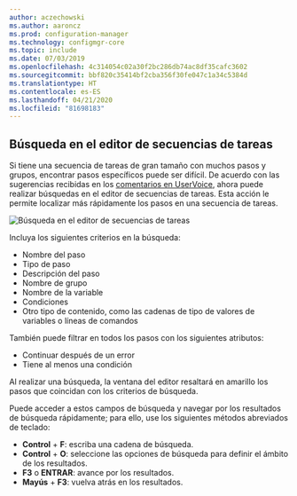 ```yaml
---
author: aczechowski
ms.author: aaroncz
ms.prod: configuration-manager
ms.technology: configmgr-core
ms.topic: include
ms.date: 07/03/2019
ms.openlocfilehash: 4c314054c02a30f2bc286db74ac8df35cafc3602
ms.sourcegitcommit: bbf820c35414bf2cba356f30fe047c1a34c5384d
ms.translationtype: HT
ms.contentlocale: es-ES
ms.lasthandoff: 04/21/2020
ms.locfileid: "81698183"
---
```

## <a name="search-the-task-sequence-editor"></a><a name="bkmk_tsedit"></a> Búsqueda en el editor de secuencias de tareas

<!--4621085-->

Si tiene una secuencia de tareas de gran tamaño con muchos pasos y grupos, encontrar pasos específicos puede ser difícil. De acuerdo con las sugerencias recibidas en los [comentarios en UserVoice](https://configurationmanager.uservoice.com/forums/300492-ideas/suggestions/10015995-task-sequence-editor-search), ahora puede realizar búsquedas en el editor de secuencias de tareas. Esta acción le permite localizar más rápidamente los pasos en una secuencia de tareas.

![Búsqueda en el editor de secuencias de tareas](../../media/4621085-task-sequence-search.png)

Incluya los siguientes criterios en la búsqueda:

- Nombre del paso
- Tipo de paso
- Descripción del paso
- Nombre de grupo
- Nombre de la variable
- Condiciones
- Otro tipo de contenido, como las cadenas de tipo de valores de variables o líneas de comandos

También puede filtrar en todos los pasos con los siguientes atributos:

- Continuar después de un error
- Tiene al menos una condición

Al realizar una búsqueda, la ventana del editor resaltará en amarillo los pasos que coincidan con los criterios de búsqueda.

Puede acceder a estos campos de búsqueda y navegar por los resultados de búsqueda rápidamente; para ello, use los siguientes métodos abreviados de teclado:

- **Control** + **F**: escriba una cadena de búsqueda.
- **Control** + **O**: seleccione las opciones de búsqueda para definir el ámbito de los resultados.
- **F3** o **ENTRAR**: avance por los resultados.
- **Mayús** + **F3**: vuelva atrás en los resultados.
